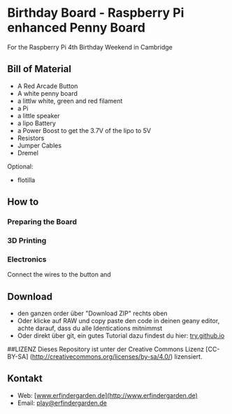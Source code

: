 # Birthday Board - Raspberry Pi enhanced Penny Board

For the Raspberry Pi 4th Birthday Weekend in Cambridge 

## Bill of Material

* A Red Arcade Button
* A white penny board
* a littlw white, green and red filament
* a Pi
* a little speaker
* a lipo Battery
* a Power Boost to get the 3.7V of the lipo to 5V
* Resistors
* Jumper Cables
* Dremel

Optional:

* flotilla


## How to 

### Preparing the Board






### 3D Printing
### Electronics

Connect the wires to the button and  





## Download 
* den ganzen order über "Download ZIP" rechts oben
* Oder klicke auf RAW und copy paste den code in deinen geany editor, achte darauf, dass du alle Identications mitnimmst
* Oder direkt über git, ein gutes Tutorial dazu findest du hier: [try.github.io](https://try.github.io)

##LIZENZ
Dieses Repository ist unter der Creative Commons Lizenz [CC-BY-SA] (http://creativecommons.org/licenses/by-sa/4.0/) lizensiert. 


## Kontakt
* Web: [www.erfindergarden.de](http://www.erfindergarden.de)
* Email: [play@erfindergarden.de](mailto:play@erfindergarden.de)